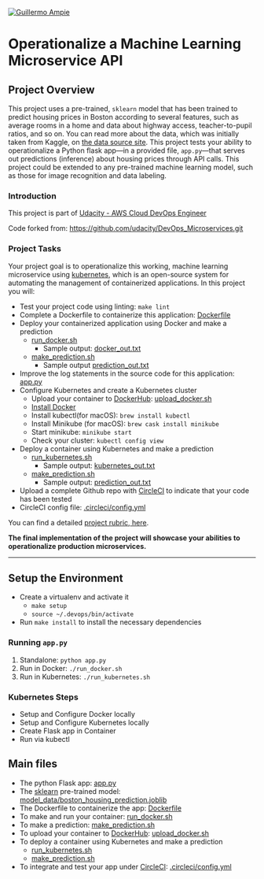 [![Guillermo Ampie](https://circleci.com/gh/guillermo-ampie/project-ml-microservice-kubernetes.svg?style=shield)](https://github.com/guillermo-ampie/project-ml-microservice-kubernetes)

# Operationalize a Machine Learning Microservice API

## Project Overview

This project uses a pre-trained, `sklearn` model that has been trained to predict housing prices in Boston according to several features, such as average rooms in a home and data about highway access, teacher-to-pupil ratios, and so on. You can read more about the data, which was initially taken from Kaggle, on [the data source site](https://www.kaggle.com/c/boston-housing). This project tests your ability to operationalize a Python flask app—in a provided file, `app.py`—that serves out predictions (inference) about housing prices through API calls. This project could be extended to any pre-trained machine learning model, such as those for image recognition and data labeling.

### Introduction

This project is part of [Udacity - AWS Cloud DevOps Engineer](https://www.udacity.com/course/cloud-dev-ops-nanodegree--nd9991)

Code forked from: <https://github.com/udacity/DevOps_Microservices.git>

### Project Tasks

Your project goal is to operationalize this working, machine learning microservice using [kubernetes](https://kubernetes.io/), which is an open-source system for automating the management of containerized applications. In this project you will:

* Test your project code using linting: `make lint`
* Complete a Dockerfile to containerize this application: [Dockerfile](Dockerfile)
* Deploy your containerized application using Docker and make a prediction
  * [run_docker.sh](run_docker.sh)
    * Sample output: [docker_out.txt](output_txt_files/docker_out.txt)
  * [make_prediction.sh](make_prediction.sh)
    * Sample output [prediction_out.txt](output_txt_files/prediction_out.txt)
* Improve the log statements in the source code for this application: [app.py](app.py)
* Configure Kubernetes and create a Kubernetes cluster
  * Upload your container to [DockerHub](https://hub.docker.com/repository/docker/gampie/housing-prices-api): [upload_docker.sh](upload_docker.sh)
  * [Install Docker](https://docs.docker.com/v17.12/install/)
  * Install kubectl(for macOS): `brew install kubectl`
  * Install Minikube (for macOS): `brew cask install minikube`
  * Start minikube: `minikube start`
  * Check your cluster: `kubectl config view`
* Deploy a container using Kubernetes and make a prediction
  * [run_kubernetes.sh](run_kubernetes.sh)
    * Sample output: [kubernetes_out.txt](output_txt_files/kubernetes_out.txt)
  * [make_prediction.sh](make_prediction.sh)  
    * Sample output: [prediction_out.txt](output_txt_files/prediction_out.txt)
* Upload a complete Github repo with [CircleCI](https://www.circleci.com) to indicate that your code has been tested
* CircleCI config file: [.circleci/config.yml](.circleci/config.yml)

You can find a detailed [project rubric, here](https://review.udacity.com/#!/rubrics/2576/view).

**The final implementation of the project will showcase your abilities to operationalize production microservices.**

---

## Setup the Environment

* Create a virtualenv and activate it
  * `make setup`
  * `source ~/.devops/bin/activate`
* Run `make install` to install the necessary dependencies

### Running `app.py`

1. Standalone:  `python app.py`
2. Run in Docker:  `./run_docker.sh`
3. Run in Kubernetes:  `./run_kubernetes.sh`

### Kubernetes Steps

* Setup and Configure Docker locally
* Setup and Configure Kubernetes locally
* Create Flask app in Container
* Run via kubectl

## Main files

* The python Flask app: [app.py](app.py)
* The [sklearn](https://scikit-learn.org/) pre-trained model: [model_data/boston_housing_prediction.joblib](model_data/boston_housing_prediction.joblib)
* The Dockerfile to containerize the app: [Dockerfile](Dockerfile)
* To make and run your container: [run_docker.sh](run_docker.sh)
* To make a prediction: [make_prediction.sh](make_prediction.sh)
* To upload your container to [DockerHub](https://hub.docker.com/repository/docker/gampie/housing-prices-api): [upload_docker.sh](upload_docker.sh)
* To deploy a container using Kubernetes and make a prediction
  * [run_kubernetes.sh](run_kubernetes.sh)
  * [make_prediction.sh](make_prediction.sh)
* To integrate and test your app under [CircleCI](https://www.circleci.com): [.circleci/config.yml](.circleci/config.yml)
